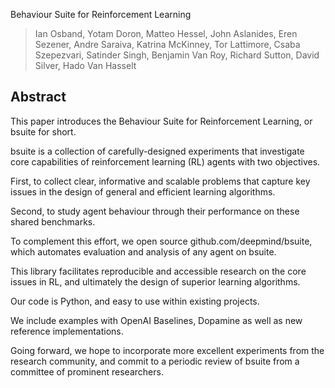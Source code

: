 Behaviour Suite for Reinforcement Learning
> Ian Osband, Yotam Doron, Matteo Hessel, John Aslanides, Eren Sezener, Andre Saraiva, Katrina McKinney, Tor Lattimore, Csaba Szepezvari, Satinder Singh, Benjamin Van Roy, Richard Sutton, David Silver, Hado Van Hasselt

## Abstract
This paper introduces the Behaviour Suite for Reinforcement Learning, or bsuite for short. 

bsuite is a collection of carefully-designed experiments that investigate core capabilities of reinforcement learning (RL) agents with two objectives. 

First, to collect clear, informative and scalable problems that capture key issues in the design of general and efficient learning algorithms. 

Second, to study agent behaviour through their performance on these shared benchmarks. 

To complement this effort, we open source github.com/deepmind/bsuite, which automates evaluation and analysis of any agent on bsuite. 

This library facilitates reproducible and accessible research on the core issues in RL, and ultimately the design of superior learning algorithms. 

Our code is Python, and easy to use within existing projects. 

We include examples with OpenAI Baselines, Dopamine as well as new reference implementations. 

Going forward, we hope to incorporate more excellent experiments from the research community, and commit to a periodic review of bsuite from a committee of prominent researchers.

